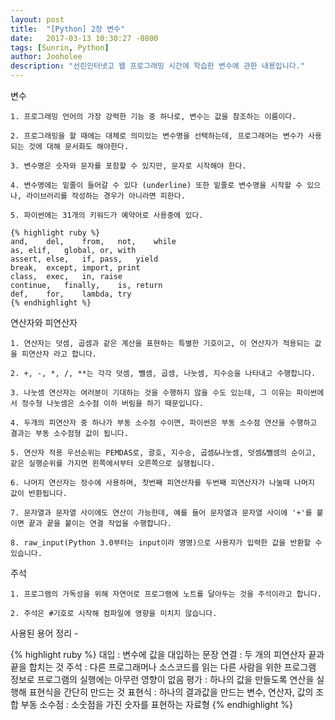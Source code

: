 ```yaml
---
layout: post
title:  "[Python] 2장 변수"
date:   2017-03-13 10:30:27 -0800
tags: [Sunrin, Python]
author: Jooholee
description: "선린인터넷고 웹 프로그래밍 시간에 학습한 변수에 관한 내용입니다."
---
```


변수

	1. 프로그래밍 언어의 가장 강력한 기능 중 하나로, 변수는 값을 참조하는 이름이다.

	2. 프로그래밍을 할 때에는 대체로 의미있는 변수명을 선택하는데, 프로그래머는 변수가 사용되는 것에 대해 문서화도 해야한다.

	3. 변수명은 숫자와 문자를 포함할 수 있지만, 문자로 시작해야 한다.

	4. 변수명에는 밑줄이 들어갈 수 있다 (underline) 또한 밑줄로 변수명을 시작할 수 있으나, 라이브러리를 작성하는 경우가 아니라면 피한다.

	5. 파이썬에는 31개의 키워드가 예약어로 사용중에 있다.

	{% highlight ruby %}
	and,	del,	from,	not,	while
	as,	elif,	global,	or,	with
	assert,	else,	if,	pass,	yield
	break,	except,	import,	print
	class,	exec,	in,	raise
	continue,	finally,	is,	return
	def,	for,	lambda,	try
	{% endhighlight %}

연산자와 피연산자

	1. 연산자는 덧셈, 곱셈과 같은 계산을 표현하는 특별한 기호이고, 이 연산자가 적용되는 값을 피연산자 라고 합니다.

	2. +, -, *, /, **는 각각 덧셈, 뺄셈, 곱셈, 나눗셈, 지수승을 나타내고 수행합니다.

	3. 나눗셈 연산자는 여러분이 기대하는 것을 수행하지 않을 수도 있는데, 그 이유는 파이썬에서 정수형 나눗셈은 소수점 이하 버림을 하기 때문입니다.

	4. 두개의 피연산자 중 하나가 부동 소수점 수이면, 파이썬은 부동 소수점 연산을 수행하고 결과는 부동 소수점형 값이 됩니다.

	5. 연산자 적용 우선순위는 PEMDAS로, 괄호, 지수승, 곱셈&나눗셈, 덧셈&뺄셈의 순이고, 같은 실행순위를 가지면 왼쪽에서부터 오른쪽으로 실행됩니다.

	6. 나머지 연산자는 정수에 사용하며, 첫번째 피연산자를 두번째 피연산자가 나눌때 나머지 값이 반환됩니다.

	7. 문자열과 문자열 사이에도 연산이 가능한데, 예를 들어 문자열과 문자열 사이에 '+'를 붙이면 끝과 끝을 붙이는 연결 작업을 수행합니다.

	8. raw_input(Python 3.0부터는 input이라 명명)으로 사용자가 입력한 값을 반환할 수 있습니다.

주석

	1. 프로그램의 가독성을 위해 자연어로 프로그램에 노트를 달아두는 것을 주석이라고 합니다.

	2. 주석은 #기호로 시작해 컴파일에 영향을 미치지 않습니다.

사용된 용어 정리 -

{% highlight ruby %}
대입 : 변수에 값을 대입하는 문장
연결 : 두 개의 피연산자 끝과 끝을 합치는 것
주석 : 다른 프로그래머나 소스코드를 읽는 다른 사람을 위한 프로그램 정보로 프로그램의 실행에는 아무런 영향이 없음
평가 : 하나의 값을 만들도록 연산을 실행해 표현식을 간단히 만드는 것
표현식 : 하나의 결과값을 만드는 변수, 연산자, 값의 조합
부동 소수점 : 소숫점을 가진 숫자를 표현하는 자료형
{% endhighlight %}


[jekyll-docs]: http://joey914.github.io/home
[jekyll-gh]:   https://github.com/joey914/joey914
[jekyll-talk]: https://talk.joey914.com/
